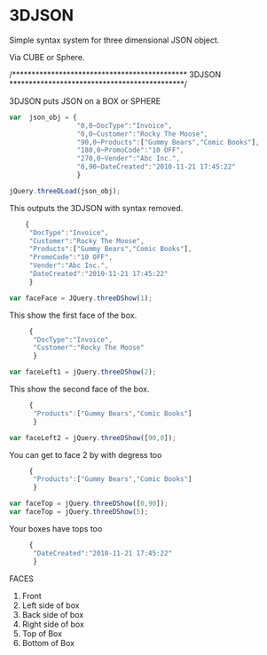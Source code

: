 3DJSON
======

Simple syntax system for three dimensional JSON object.

Via CUBE or Sphere.


/********************************************* 3DJSON *********************************************/

3DJSON puts JSON on a BOX or SPHERE

```javascript
var  json_obj = {
                 "0,0~DocType":"Invoice",
                 "0,0~Customer":"Rocky The Moose",
                 "90,0~Products":["Gummy Bears","Comic Books"],
                 "180,0~PromoCode":"10 OFF",
                 "270,0~Vender":"Abc Inc.",
                 "0,90~DateCreated":"2010-11-21 17:45:22"
                 }
```


```javascript
jQuery.threeDLoad(json_obj);
```

This outputs the 3DJSON with syntax removed.

```javascript  
    {
     "DocType":"Invoice",
     "Customer":"Rocky The Moose",
     "Products":["Gummy Bears","Comic Books"],
     "PromoCode":"10 OFF",
     "Vender":"Abc Inc.",
     "DateCreated":"2010-11-21 17:45:22"
     }
```

```javascript
var faceFace = JQuery.threeDShow(1);
```

This show the first face of the box.

```javascript
     {
      "DocType":"Invoice",
      "Customer":"Rocky The Moose"
      }
```    

```javascript
var faceLeft1 = jQuery.threeDShow(2);
```

This show the second face of the box.

```javascript 
     {
      "Products":["Gummy Bears","Comic Books"]
      }
```      
```javascript
var faceLeft2 = jQuery.threeDShow([90,0]);
```

You can get to face 2 by with degress too

```javascript
     {
      "Products":["Gummy Bears","Comic Books"]
      }
```
```javascript
var faceTop = jQuery.threeDShow([0,90]);
var faceTop = jQuery.threeDShow(5);
```

Your boxes have tops too

```javascript
     {
      "DateCreated":"2010-11-21 17:45:22"
      }
```     
 FACES 
 1. Front
 2. Left side of box
 3. Back side of box
 4. Right side of box
 5. Top of Box
 6. Bottom of Box
